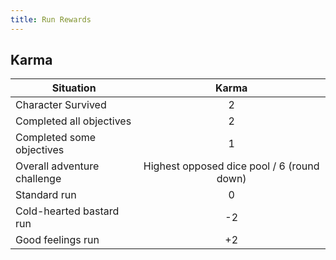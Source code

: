 ```yaml
---
title: Run Rewards
---
```


## Karma

| Situation                   |                   Karma                    |
| --------------------------- |:------------------------------------------:|
| Character Survived          |                     2                      |
| Completed all objectives    |                     2                      |
| Completed some objectives   |                     1                      |
| Overall adventure challenge | Highest opposed dice pool / 6 (round down) |
| Standard run                |                     0                      |
| Cold-hearted bastard run    |                     -2                     |
| Good feelings run           |                     +2                     |
